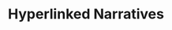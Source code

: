---
layout: article
title: Hyperlinked Narratives
description: A Wikipedia-based narrative tool.
year: 2019
tags: [code]
image: /assets/img/hyperlinked-narratives/4-filled.png
image-alt: Screenshot of page where the user has filled in text fields between text nodes, reading, 'Glipa maruyamai' is a type of 'Beetle' that is used in 'Entomological warfare' the most famous examples of which was 'Operation Big Itch' at 'Dugway Proving Ground' leading to the horrifying 'Dugway sheep incident'.
platforms: [[https://hyperlinked-narratives.herokuapp.com, Website], [https://github.com/whykatherine/hyperlinked-narratives, GitHub]]
---